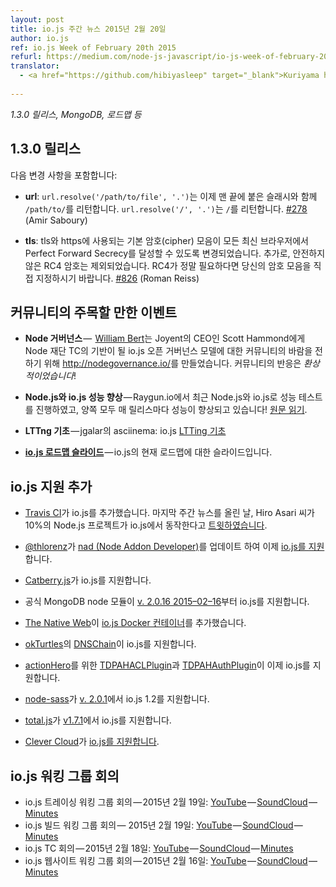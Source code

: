 ```yaml
---
layout: post
title: io.js 주간 뉴스 2015년 2월 20일
author: io.js
ref: io.js Week of February 20th 2015
refurl: https://medium.com/node-js-javascript/io-js-week-of-february-20th-2015-48486615980
translator:
  - <a href="https://github.com/hibiyasleep" target="_blank">Kuriyama hibiya</a>
  
---
```


<!--
1.3.0 release, MongoDB, the roadmap and more.
-->
*1.3.0 릴리스, MongoDB, 로드맵 등*

<!--
1.3.0 Release
-->
## 1.3.0 릴리스

<!--
Notable changes include:
-->
다음 변경 사항을 포함합니다:

<!--
url: url.resolve(‘/path/to/file’, ‘.’) now returns /path/to/ with the trailing slash, url.resolve(‘/’, ‘.’) returns / #278 (Amir Saboury)
-->
* **url**: `url.resolve('/path/to/file', '.')`는 이제 맨 끝에 붙은 슬래시와 함께 `/path/to/`를 리턴합니다. `url.resolve('/', '.')`는 `/`를 리턴합니다. [#278](https://github.com/iojs/io.js/pull/278) (Amir Saboury)
<!--
tls: The default cipher suite used by tls and https has been changed to one that achieves Perfect Forward Secrecy with all modern browsers. Additionally, insecure RC4 ciphers have been excluded. If you absolutely require RC4, please specify your own cipher suites. #826 (Roman Reiss)
-->
* **tls**: tls와 https에 사용되는 기본 암호(cipher) 모음이 모든 최신 브라우저에서 Perfect Forward Secrecy를 달성할 수 있도록 변경되었습니다. 추가로, 안전하지 않은 RC4 암호는 제외되었습니다. RC4가 정말 필요하다면 당신의 암호 모음을 직접 지정하시기 바랍니다. [#826](https://github.com/iojs/io.js/pull/826) (Roman Reiss)

<!--
Notable Events in the Community
-->
## 커뮤니티의 주목할 만한 이벤트

<!--
**Node Governance** — [William Bert](https://twitter.com/williamjohnbert) created [http://nodegovernance.io/](http://nodegovernance.io/) to alert Scott Hammond, CEO of Joyent, of the desire of the community for the io.js open-governance model to be the base upon which the Node Foundation’s Technical Committee. The response from the community was fantastic!
-->
* **Node 거버넌스** — 
[William Bert](https://twitter.com/williamjohnbert)는 Joyent의 CEO인 Scott Hammond에게 Node 재단 TC의 기반이 될 io.js 오픈 거버넌스 모델에 대한 커뮤니티의 바람을 전하기 위해 <http://nodegovernance.io/>를 만들었습니다. 커뮤니티의 반응은 *환상적이었습니다*!
<!--
Node.js and io.js Performance Improves — Raygun.io did performance tests with both Node.js and io.js recently, and both are improving performance with each release! Read the full article.
-->
* **Node.js와 io.js 성능 향상** — Raygun.io에서 최근 Node.js와 io.js로 성능 테스트를 진행하였고, 양쪽 모두 매 릴리스마다 성능이 향상되고 있습니다! [원문 읽기](https://raygun.io/blog/2015/02/node-js-performance-node-js-vs-io-js/).
<!--
[LTTng Basics](https://asciinema.org/a/16785) with io.js by user jgalar on asciinema
-->
* **LTTng 기초** — jgalar의 asciinema: io.js [LTTing 기초](https://asciinema.org/a/16785)
<!--
**[io.js Roadmap Slides](http://roadmap.iojs.org/)** — Slide deck for the current roadmap of io.js up.
-->
* **[io.js 로드맵 슬라이드](http://roadmap.iojs.org/)** — io.js의 현재 로드맵에 대한 슬라이드입니다.

<!--
io.js Support Added
-->
## io.js 지원 추가

<!--
* [TravisCI](https://travis-ci.org/) added io.js. The day the last Weekly Update was posted, Hiro Asari (あさり) [tweeted](https://twitter.com/hiro_asari/status/566268486012633088) that about 10% of Node projects were running io.js.
-->
* [Travis CI](https://travis-ci.org/)가 io.js를 추가했습니다. 마지막 주간 뉴스를 올린 날, Hiro Asari 씨가 10%의 Node.js 프로젝트가 io.js에서 동작한다고 [트윗하였습니다](https://twitter.com/hiro_asari/status/566268486012633088).
<!--
[@thlorenz](https://github.com/thlorenz) updated [nad](https://github.com/thlorenz/nad), Node Addon Developer, to [support io.js](https://twitter.com/thlorenz/status/566328088121081856).
-->
* [@thlorenz](https://github.com/thlorenz)가 [nad (Node Addon Developer)](https://github.com/thlorenz/nad)를 업데이트 하여 이제 [io.js를 지원](https://twitter.com/thlorenz/status/566328088121081856)합니다.

* [Catberry.js](https://github.com/catberry/catberry)가 io.js를 지원합니다.
<!--
Official MongoDB node module supports io.js in [v. 2.0.16 2015–02–16](https://github.com/mongodb/node-mongodb-native/blob/2.0/HISTORY.md).
-->
* 공식 MongoDB node 모듈이 [v. 2.0.16 2015–02–16](https://github.com/mongodb/node-mongodb-native/blob/2.0/HISTORY.md)부터 io.js를 지원합니다.
<!--
[The Native Web](http://www.thenativeweb.io/) now has a [io.js Docker container](https://registry.hub.docker.com/u/thenativeweb/iojs/).
-->
* [The Native Web](http://www.thenativeweb.io/)이 [io.js Docker 컨테이너](https://registry.hub.docker.com/u/thenativeweb/iojs/)를 추가했습니다.
<!--
[DNSChain](https://github.com/okTurtles/dnschain) by [okTurtles](https://okturtles.com/) added support for io.js.
-->
* [okTurtles](https://okturtles.com/)의 [DNSChain](https://github.com/okTurtles/dnschain)이 io.js를 지원합니다.
<!--
[TDPAHACLPlugin](https://github.com/neilstuartcraig/TDPAHACLPlugin) and [TDPAHAuthPlugin](https://github.com/neilstuartcraig/TDPAHAuthPlugin) for [actionHero](http://www.actionherojs.com/) now support io.js.
-->
* [actionHero](http://www.actionherojs.com/)를 위한 [TDPAHACLPlugin](https://github.com/neilstuartcraig/TDPAHACLPlugin)과 [TDPAHAuthPlugin](https://github.com/neilstuartcraig/TDPAHAuthPlugin)이 이제 io.js를 지원합니다.
<!--
[node-sass](https://npmjs.org/package/node-sass) added support for io.js 1.2 in node-sass [v. 2.0.1](https://github.com/sass/node-sass/issues/655)
-->
* [node-sass](https://npmjs.org/package/node-sass)가 [v. 2.0.1](https://github.com/sass/node-sass/issues/655)에서 io.js 1.2를 지원합니다.
<!--
[total.js](https://www.totaljs.com/) added support for io.js in [v. 1.7.1](https://github.com/totaljs/framework/releases/tag/v1.7.1)
-->
* [total.js](https://www.totaljs.com/)가 [v1.7.1](https://github.com/totaljs/framework/releases/tag/v1.7.1)에서 io.js를 지원합니다.
<!--
[Clever Cloud](https://www.clever-cloud.com/) added [support for io.js](https://www.clever-cloud.com/blog/features/2015/01/23/introducing-io.js/)
-->
* [Clever Cloud](https://www.clever-cloud.com/)가 [io.js를 지원합니다](https://www.clever-cloud.com/blog/features/2015/01/23/introducing-io.js/).

<!--
io.js Working Group Meetings
-->
## io.js 워킹 그룹 회의

<!--
io.js Tracing Working Group Meeting — Feb 15, 2015: [YouTube](https://www.youtube.com/watch?v=wvBVjg8jkv0) — [SoundCloud](https://soundcloud.com/iojs/iojs-tracing-wg-meeting-2015-02-19) — [Minutes](https://docs.google.com/document/d/1_ApOMt03xHVkaGpTEPMDIrtkjXOzg3Hh4ZcyfhvMHx4/edit)
io.js Build Working Group Meeting — Feb 19, 2015: [YouTube](https://www.youtube.com/watch?v=OKQi3pTF7fs) — [SoundCloud](https://soundcloud.com/iojs/iojs-build-wg-meeting-2015-02-19) — [Minutes](https://docs.google.com/document/d/1vRhsYBs4Hw6vRu55h5eWTwDzS1NctxdTvMMEnCbDs14/edit)
io.js Technical Committee Meeting — Feb 18, 2015: [YouTube](https://www.youtube.com/watch?v=jeBPYLJ2_Yc) — [SoundCloud](https://soundcloud.com/iojs/iojs-tc-meeting-2015–02–18) — [Minutes](https://docs.google.com/document/d/1JnujRu6Rfnp6wvbvwCfxXnsjLySunQ_yah91pkvSFdQ/edit)
io.js Website Working Group Meeting — Feb 16, 2015: [YouTube](https://www.youtube.com/watch?v=UKDKhFV61ZA) — [SoundCloud](https://soundcloud.com/iojs/iojs-website-wg-meeting-2015-02-16) — [Minutes](https://docs.google.com/document/d/1R8JmOoyr64tt-QOj27bD19ZOWg63CujW7GeaAHIIkUs/edit)

-->
* io.js 트레이싱 워킹 그룹 회의 — 2015년 2월 19일: [YouTube](https://www.youtube.com/watch?v=wvBVjg8jkv0) — [SoundCloud](https://soundcloud.com/iojs/iojs-tracing-wg-meeting-2015-02-19) — [Minutes](https://docs.google.com/document/d/1_ApOMt03xHVkaGpTEPMDIrtkjXOzg3Hh4ZcyfhvMHx4/edit)
* io.js 빌드 워킹 그룹 회의 — 2015년 2월 19일: [YouTube](https://www.youtube.com/watch?v=OKQi3pTF7fs) — [SoundCloud](https://soundcloud.com/iojs/iojs-build-wg-meeting-2015-02-19) — [Minutes](https://docs.google.com/document/d/1vRhsYBs4Hw6vRu55h5eWTwDzS1NctxdTvMMEnCbDs14/edit)
* io.js TC 회의 — 2015년 2월 18일: [YouTube](https://www.youtube.com/watch?v=jeBPYLJ2_Yc) — [SoundCloud](https://soundcloud.com/iojs/iojs-tc-meeting-2015–02–18) — [Minutes](https://docs.google.com/document/d/1JnujRu6Rfnp6wvbvwCfxXnsjLySunQ_yah91pkvSFdQ/edit)
* io.js 웹사이트 워킹 그룹 회의 — 2015년 2월 16일: [YouTube](https://www.youtube.com/watch?v=UKDKhFV61ZA) — [SoundCloud](https://soundcloud.com/iojs/iojs-website-wg-meeting-2015-02-16) — [Minutes](https://docs.google.com/document/d/1R8JmOoyr64tt-QOj27bD19ZOWg63CujW7GeaAHIIkUs/edit)
